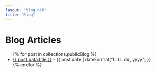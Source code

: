 ```yaml
---
layout: "blog.njk"
title: "Blog"
---
```


<h1>Blog Articles</h1>
<ul class="blog-list">
  {% for post in collections.publicBlog %}
    <li class="blog-post">
      <a href="{{ post.url }}">{{ post.data.title }}</a> - {{ post.date | dateFormat("LLLL dd, yyyy") }}
    </li>
  {% endfor %}
</ul>
